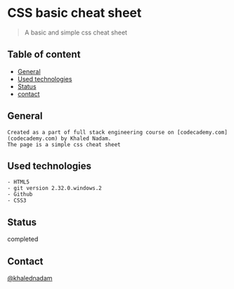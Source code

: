 # CSS basic cheat sheet
> A basic and simple css cheat sheet
## Table of content
* [General](##general)
* [Used technologies](#used-technologies)
* [Status](#status)
* [contact](#contact)

## General
    Created as a part of full stack engineering course on [codecademy.com](codecademy.com) by Khaled Nadam.
    The page is a simple css cheat sheet
## Used technologies
    - HTML5
    - git version 2.32.0.windows.2 
    - Github
    - CSS3
## Status
completed

## Contact
[@khalednadam](https://github.com/khalednadam)